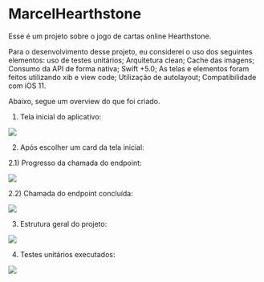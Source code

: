 # MarcelHearthstone

Esse é um projeto sobre o jogo de cartas online Hearthstone.

Para o desenvolvimento desse projeto, eu considerei o uso dos seguintes elementos: uso de testes unitários; Arquitetura clean; Cache das imagens; Consumo da API de forma nativa; Swift +5.0; As telas e elementos foram feitos utilizando xib e view code; Utilização de autolayout; Compatibilidade com iOS 11.

Abaixo, segue um overview do que foi criado.


1) Tela inicial do aplicativo:

![](https://github.com/marcelcamargos/MarcelHearthstone/blob/master/Simulator%20Screen%20Shot%20-%20iPhone%2012%20-%202022-04-23%20at%2019.12.21.png)

2) Após escolher um card da tela inicial:

2.1) Progresso da chamada do endpoint:

![](https://github.com/marcelcamargos/MarcelHearthstone/blob/master/Simulator%20Screen%20Shot%20-%20iPhone%2012%20-%202022-04-23%20at%2019.12.28.png)

2.2) Chamada do endpoint concluída:

![](https://github.com/marcelcamargos/MarcelHearthstone/blob/master/Simulator%20Screen%20Shot%20-%20iPhone%2012%20-%202022-04-23%20at%2019.12.36.png)

3) Estrutura geral do projeto:

![](https://github.com/marcelcamargos/MarcelHearthstone/blob/master/estrutura%20geral%20do%20projeto.png)

4) Testes unitários executados:

![](https://github.com/marcelcamargos/MarcelHearthstone/blob/master/testes%20unitarios%20executados.png)


